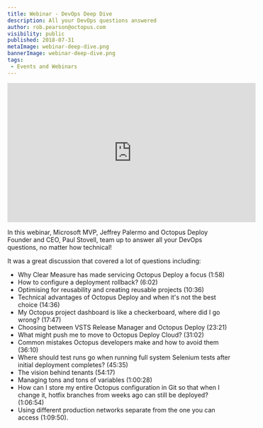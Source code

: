 ```yaml
---
title: Webinar - DevOps Deep Dive
description: All your DevOps questions answered
author: rob.pearson@octopus.com
visibility: public
published: 2018-07-31
metaImage: webinar-deep-dive.png
bannerImage: webinar-deep-dive.png
tags:
 - Events and Webinars
---
```


<iframe width="560" height="315"  src="https://www.youtube.com/embed/0LbFjC9MKxs" frameborder="0" allowfullscreen></iframe>

In this webinar, Microsoft MVP, Jeffrey Palermo and Octopus Deploy Founder and CEO, Paul Stovell, team up to answer all your DevOps questions, no matter how technical! 

It was a great discussion that covered a lot of questions including:
* Why Clear Measure has made servicing Octopus Deploy a focus (1:58)
* How to configure a deployment rollback? (6:02)
* Optimising for reusability and creating reusable projects (10:36)
* Technical advantages of Octopus Deploy and when it's not the best choice (14:36)
* My Octopus project dashboard is like a checkerboard, where did I go wrong? (17:47)
* Choosing between VSTS Release Manager and Octopus Deploy (23:21) 
* What might push me to move to Octopus Deploy Cloud? (31:02)
* Common mistakes Octopus developers make and how to avoid them (36:10)
* Where should test runs go when running full system Selenium tests after initial deployment completes? (45:35)
* The vision behind tenants (54:17)
* Managing tons and tons of variables (1:00:28)
* How can I store my entire Octopus configuration in Git so that when I change it, hotfix branches from weeks ago can still be deployed? (1:06:54)
* Using different production networks separate from the one you can access (1:09:50). 

